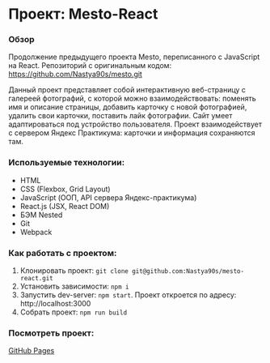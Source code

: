 # Проект: Mesto-React

### Обзор

Продолжение предыдущего проекта Mesto, переписанного c JavaScript на React. 
Репозиторий с оригинальным кодом: https://github.com/Nastya90s/mesto.git

Данный проект представляет собой интерактивную веб-страницу с галереей фотографий, с которой можно взаимодействовать: поменять имя и описание страницы, добавить карточку с новой фотографией, удалить свои карточки, поставить лайк фотографии. Сайт умеет адаптироваться под устройство пользователя. Проект взаимодействует с сервером Яндекс Практикума: карточки и информация сохраняются там.

### Используемые технологии:
* HTML
* CSS (Flexbox, Grid Layout)
* JavaScript (ООП, API сервера Яндекс-практикума)
* React.js (JSX, React DOM)
* БЭМ Nested
* Git
* Webpack

### Как работать с проектом:
1. Клонировать проект: ```git clone git@github.com:Nastya90s/mesto-react.git```
2. Установить зависимости: ```npm i```
3. Запустить dev-server: ```npm start```. Проект откроется по адресу: http://localhost:3000
4. Собрать проект: ```npm run build```

### Посмотреть проект:
[GitHub Pages](https://nastya90s.github.io/mesto-react/index.html)
